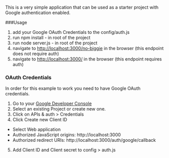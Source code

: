 This is a very simple application that can be used as a starter project with Google authentication enabled.

###Usage
1. add your Google OAuth Credentials to the config/auth.js
2. run npm install - in root of the project
3. run node server.js - in root of the project
4. navigate to [http://localhost:3000/no-biggie](http://localhost:3000/no-biggie) in the browser (this endpoint does not require auth)
5. navigate to [http://localhost:3000/](http://localhost:3000/) in the browser (this endpoint requires auth)

### OAuth Credentials
In order for this example to work you need to have Google OAuth credentials.

1. Go to your [Google Developer Console](https://console.developers.google.com/project)
2. Select an existing Project or create new one.
3. Click on APIs & auth > Credentials
4. Click Create new Client ID
  * Select Web application
  * Authorized JavaScript origins: http://localhost:3000
  * Authorized redirect URIs: http://localhost:3000/auth/google/callback
5. Add Client ID and Client secret to config > auth.js
